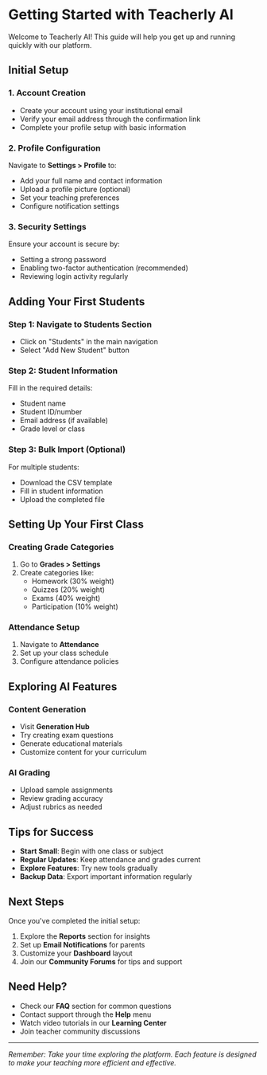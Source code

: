 # Getting Started with Teacherly AI

Welcome to Teacherly AI! This guide will help you get up and running quickly with our platform.

## Initial Setup

### 1. Account Creation
- Create your account using your institutional email
- Verify your email address through the confirmation link
- Complete your profile setup with basic information

### 2. Profile Configuration
Navigate to **Settings > Profile** to:
- Add your full name and contact information
- Upload a profile picture (optional)
- Set your teaching preferences
- Configure notification settings

### 3. Security Settings
Ensure your account is secure by:
- Setting a strong password
- Enabling two-factor authentication (recommended)
- Reviewing login activity regularly

## Adding Your First Students

### Step 1: Navigate to Students Section
- Click on "Students" in the main navigation
- Select "Add New Student" button

### Step 2: Student Information
Fill in the required details:
- Student name
- Student ID/number
- Email address (if available)
- Grade level or class

### Step 3: Bulk Import (Optional)
For multiple students:
- Download the CSV template
- Fill in student information
- Upload the completed file

## Setting Up Your First Class

### Creating Grade Categories
1. Go to **Grades > Settings**
2. Create categories like:
   - Homework (30% weight)
   - Quizzes (20% weight)
   - Exams (40% weight)
   - Participation (10% weight)

### Attendance Setup
1. Navigate to **Attendance**
2. Set up your class schedule
3. Configure attendance policies

## Exploring AI Features

### Content Generation
- Visit **Generation Hub**
- Try creating exam questions
- Generate educational materials
- Customize content for your curriculum

### AI Grading
- Upload sample assignments
- Review grading accuracy
- Adjust rubrics as needed

## Tips for Success

- **Start Small**: Begin with one class or subject
- **Regular Updates**: Keep attendance and grades current
- **Explore Features**: Try new tools gradually
- **Backup Data**: Export important information regularly

## Next Steps

Once you've completed the initial setup:
1. Explore the **Reports** section for insights
2. Set up **Email Notifications** for parents
3. Customize your **Dashboard** layout
4. Join our **Community Forums** for tips and support

## Need Help?

- Check our **FAQ** section for common questions
- Contact support through the **Help** menu
- Watch video tutorials in our **Learning Center**
- Join teacher community discussions

---

*Remember: Take your time exploring the platform. Each feature is designed to make your teaching more efficient and effective.*